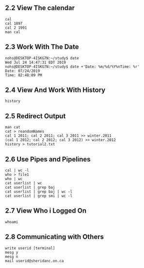 ## 2.2 View The calendar
```console
cal
cal 1897
cal 2 1991
man cal
```

## 2.3 Work With The Date
```console
nohs@DESKTOP-4ISKG7N:~/study$ date
Wed Jul 24 14:47:31 EDT 2019
nohs@DESKTOP-4ISKG7N:~/study$ date +'Date: %m/%d/%Y%nTime: %r'
Date: 07/24/2019
Time: 02:48:09 PM
```

## 2.4 View And Work With History
```console
history
```

## 2.5 Redirect Output
```console
man cat
cat > reandomNames
cal 1 2011; cal 2 2011; cal 3 2011 >> winter.2011
(cal 1 2012; cal 2 2012; cal 3 2012) >> winter.2012
history > tutorial2.txt
```

## 2.6 Use Pipes and Pipelines
```console
cal | wc -l
who > file1
who | wc
cat userlist | wc
cat userlist | grep baj
cat userlist | grep baj | wc -l
cat userlist | grep smi | wc -l
```

## 2.7 View Who i Logged On
```console
whoami
```

## 2.8 Communicating with Others
```console
write userid [terminal]
mesg y
mesg n
mail userid@sheridanc.on.ca
```